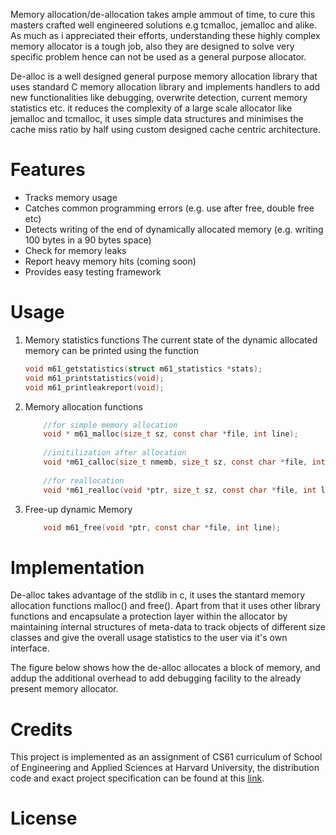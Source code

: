
Memory allocation/de-allocation takes ample ammout of time, to cure this masters crafted well engineered solutions e.g tcmalloc, jemalloc and alike. As much as i appreciated their efforts, understanding these highly complex memory allocator is a tough job, also they are designed to solve very specific problem hence can not be used as a general purpose allocator. 

De-alloc is a well designed general purpose memory allocation library that uses standard C memory allocation library and implements handlers to add new functionalities like debugging, overwrite detection, current memory statistics etc. it reduces the complexity of a large scale allocator like jemalloc and tcmalloc, it uses simple data structures and minimises the cache miss ratio by half using custom designed cache centric architecture. 

# Features 
- Tracks memory usage
- Catches common programming errors (e.g. use after free, double free etc)
- Detects writing of the end of dynamically allocated memory (e.g. writing 100 bytes in a 90 bytes space)
- Check for memory leaks 
- Report heavy memory hits (coming soon) 
- Provides easy testing framework

# Usage

1. Memory statistics functions
    The current state of the dynamic allocated memory can be printed using the function

    ```c
    void m61_getstatistics(struct m61_statistics *stats);
    void m61_printstatistics(void);
    void m61_printleakreport(void);
    ```
2.  Memory allocation functions
    ```c
        //for simple memory allocation
        void * m61_malloc(size_t sz, const char *file, int line);
        
        //initilization after allocation
        void *m61_calloc(size_t nmemb, size_t sz, const char *file, int line);
        
        //for reallocation
        void *m61_realloc(void *ptr, size_t sz, const char *file, int line);
    ```
3. Free-up dynamic Memory
    ```c
        void m61_free(void *ptr, const char *file, int line);
    ```
    
# Implementation
De-alloc takes advantage of the stdlib in c, it uses the stantard memory allocation functions malloc() and free(). Apart from that it uses other library functions and encapsulate a protection layer within the allocator by maintaining internal structures of meta-data to track objects of different size classes and give the overall usage statistics to the user via it's own interface. 

The figure below shows how the de-alloc allocates a block of memory, and addup the additional overhead to add debugging facility to the already present memory allocator. 

# Credits 
This project is implemented as an assignment of CS61 curriculum of School of Engineering and Applied Sciences at Harvard University, the distribution code and exact project specification can be found at this [link](https://cs61.seas.harvard.edu/wiki/2015/AllocDebug). 

# License 
